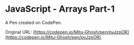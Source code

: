 # JavaScript - Arrays Part-1

A Pen created on CodePen.

Original URL: [https://codepen.io/Mitu-Ghosh/pen/pvJzpOR](https://codepen.io/Mitu-Ghosh/pen/pvJzpOR).

